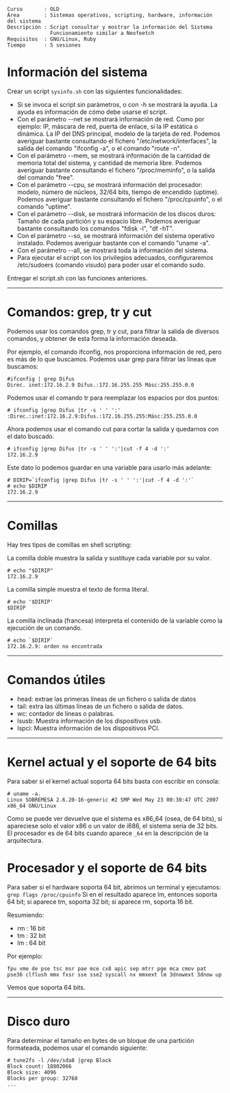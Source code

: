 
```
Curso       : OLD
Área        : Sistemas operativos, scripting, hardware, información del sistema
Descripción : Script consultar y mostrar la información del Sistema
              Funcionamiento similar a Neofeetch
Requisitos  : GNU/Linux, Ruby
Tiempo      : 5 sesiones
```


# Información del sistema

Crear un script `sysinfo.sh` con las siguientes funcionalidades:

* Si se invoca el script sin parámetros, o con -h se mostrará la ayuda. La ayuda es información de cómo debe usarse el script.
* Con el parámetro --net se mostrará información de red. Como por ejemplo: IP, máscara de red, puerta de enlace, si la IP estática o dinámica. La IP del DNS principal, modelo de la tarjeta de red. Podemos averiguar bastante consultando el fichero "/etc/network/interfaces", la salida del comando "ifconfig -a", o el comando "route -n".
* Con el parámetro --mem, se mostrará información de la cantidad de memoria total del sistema, y cantidad de memoria libre. Podemos averiguar bastante consultando el fichero "/proc/meminfo", o la salida del comando "free".
* Con el parámetro --cpu, se mostrará información del procesador: modelo, número de núcleos, 32/64 bits, tiempo de encendido (uptime). Podemos averiguar bastante consultando el fichero "/proc/cpuinfo", o el comando "uptime".
* Con el parámetro --disk, se mostrará información de los discos duros: Tamaño de cada partición y su espacio libre. Podemos averiguar bastante consultando los comandos "fdisk -l", "df -hT".
* Con el parámetro --so, se mostrará información del sistema operativo instalado. Podemos averiguar bastante con el comando "uname -a".
* Con el parámetro --all, se mostrará toda la información del sistema.
* Para ejecutar el script con los privilegios adecuados, configuraremos /etc/sudoers (comando visudo) para poder usar el comando sudo.

Entregar el script.sh con las funciones anteriores.

---

# Comandos: grep, tr y cut

Podemos usar los comandos grep, tr y cut, para filtrar la salida de diversos comandos, y obtener de esta forma la información deseada.

Por ejemplo, el comando ifconfig, nos proporciona información de red, pero es más de lo que buscamos. Podemos usar grep para filtrar las líneas que buscamos:
```
#ifconfig | grep Difus
Direc. inet:172.16.2.9 Difus.:172.16.255.255 Másc:255.255.0.0
```

Podemos usar el comando tr para reemplazar los espacios por dos puntos:
```
# ifconfig |grep Difus |tr -s ' ' ':'
:Direc.:inet:172.16.2.9:Difus.:172.16.255.255:Másc:255.255.0.0
```

Ahora podemos usar el comando cut para cortar la salida y quedarnos con el dato buscado.
```
# ifconfig |grep Difus |tr -s ' ' ':'|cut -f 4 -d ':'
172.16.2.9
```

Este dato lo podemos guardar en una variable para usarlo más adelante:
```
# DIRIP=`ifconfig |grep Difus |tr -s ' ' ':'|cut -f 4 -d ':'`
# echo $DIRIP
172.16.2.9
```

---
# Comillas
Hay tres tipos de comillas en shell scripting:

La comilla doble muestra la salida y sustituye cada variable por su valor.
```
# echo "$DIRIP"
172.16.2.9
```

La comilla simple muestra el texto de forma literal.
```
# echo '$DIRIP'
$DIRIP
```

La comilla inclinada (francesa) interpreta el contenido de la variable como la ejecución de un comando.
```
# echo `$DIRIP`
172.16.2.9: orden no encontrada
```

---

# Comandos útiles

* head: extrae las primeras líneas de un fichero o salida de datos
* tail: extra las últimas líneas de un fichero o salida de datos.
* wc: contador de líneas o palabras.
* lsusb: Muestra información de los dispositivos usb.
* lspci: Muestra información de los dispositivos PCI.

---

# Kernel actual y el soporte de 64 bits

Para saber si el kernel actual soporta 64 bits basta con escribir en consola:
```
# uname -a.
Linux SOBREMESA 2.6.20-16-generic #2 SMP Wed May 23 00:30:47 UTC 2007 x86_64 GNU/Linux
```

Como se puede ver devuelve que el sistema es x86_64 (osea, de 64 bits), si apareciese solo el valor x86 o un valor de i686, el sistema sería de 32 bits. El procesador es de 64 bits cuando aparece `_64` en la descripción de la arquitectura.

# Procesador y el soporte de 64 bits

Para saber si el hardware soporta 64 bit, abrimos un terminal y ejecutamos: `grep flags /proc/cpuinfo`
Si en el resultado aparece lm, entonces soporta 64 bit; si aparece tm, soporta 32 bit; si aparece rm, soporta 16 bit.

Resumiendo:
* rm : 16 bit
* tm : 32 bit
* lm : 64 bit

Por ejemplo:
```
fpu vme de pse tsc msr pae mce cx8 apic sep mtrr pge mca cmov pat pse36 clflush mmx fxsr sse sse2 syscall nx mmxext lm 3dnowext 3dnow up
```

Vemos que soporta 64 bits.

---

# Disco duro

Para determinar el tamaño en bytes de un bloque de una partición formateada, podemos usar el comando siguiente:
```
# tune2fs -l /dev/sda8 |grep Block
Block count: 18802066
Block size: 4096
Blocks per group: 32768
...
```
